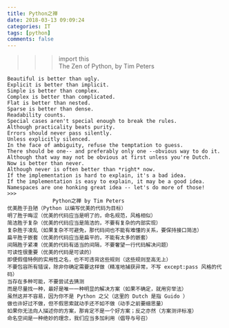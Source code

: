```yaml
---
title: Python之禅
date: 2018-03-13 09:09:24
categories: IT
tags: [python]
comments: false
---
```


 >>> import this  
    The Zen of Python, by Tim Peters  
      
    Beautiful is better than ugly.  
    Explicit is better than implicit.  
    Simple is better than complex.  
    Complex is better than complicated.  
    Flat is better than nested.  
    Sparse is better than dense.  
    Readability counts.  
    Special cases aren't special enough to break the rules.  
    Although practicality beats purity.  
    Errors should never pass silently.  
    Unless explicitly silenced.  
    In the face of ambiguity, refuse the temptation to guess.  
    There should be one-- and preferably only one --obvious way to do it.  
    Although that way may not be obvious at first unless you're Dutch.  
    Now is better than never.  
    Although never is often better than *right* now.  
    If the implementation is hard to explain, it's a bad idea.  
    If the implementation is easy to explain, it may be a good idea.  
    Namespaces are one honking great idea -- let's do more of those!  
    >>>   
    　             Python之禅 by Tim Peters
	优美胜于丑陋（Python 以编写优美的代码为目标）
    明了胜于晦涩（优美的代码应当是明了的，命名规范，风格相似）
    简洁胜于复杂（优美的代码应当是简洁的，不要有复杂的内部实现）
    复杂胜于凌乱（如果复杂不可避免，那代码间也不能有难懂的关系，要保持接口简洁）
    扁平胜于嵌套（优美的代码应当是扁平的，不能有太多的嵌套）
    间隔胜于紧凑（优美的代码有适当的间隔，不要奢望一行代码解决问题）
    可读性很重要（优美的代码是可读的）
    即便假借特例的实用性之名，也不可违背这些规则（这些规则至高无上）
    不要包容所有错误，除非你确定需要这样做（精准地捕获异常，不写 except:pass 风格的代码）
    当存在多种可能，不要尝试去猜测
    而是尽量找一种，最好是唯一一种明显的解决方案（如果不确定，就用穷举法）
    虽然这并不容易，因为你不是 Python 之父（这里的 Dutch 是指 Guido ）
    做也许好过不做，但不假思索就动手还不如不做（动手之前要细思量）
    如果你无法向人描述你的方案，那肯定不是一个好方案；反之亦然（方案测评标准）
    命名空间是一种绝妙的理念，我们应当多加利用（倡导与号召）